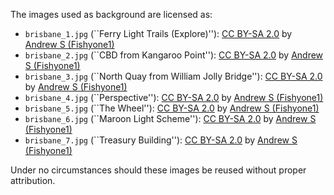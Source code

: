 The images used as background are licensed as:
- `brisbane_1.jpg` (``Ferry Light Trails (Explore)''): [CC BY-SA 2.0](https://creativecommons.org/licenses/by-sa/2.0/) by [Andrew S (Fishyone1)](https://flic.kr/p/puMyXa)
- `brisbane_2.jpg` (``CBD from Kangaroo Point''): [CC BY-SA 2.0](https://creativecommons.org/licenses/by-sa/2.0/) by [Andrew S (Fishyone1)](https://flic.kr/p/dSDFnK)
- `brisbane_3.jpg` (``North Quay from William Jolly Bridge''): [CC BY-SA 2.0](https://creativecommons.org/licenses/by-sa/2.0/) by [Andrew S (Fishyone1)](https://flic.kr/p/p2RasG)
- `brisbane_4.jpg` (``Perspective''): [CC BY-SA 2.0](https://creativecommons.org/licenses/by-sa/2.0/) by [Andrew S (Fishyone1)](https://flic.kr/p/oLztbu)
- `brisbane_5.jpg` (``The Wheel''): [CC BY-SA 2.0](https://creativecommons.org/licenses/by-sa/2.0/) by [Andrew S (Fishyone1)](https://flic.kr/p/eaVasa)
- `brisbane_6.jpg` (``Maroon Light Scheme''): [CC BY-SA 2.0](https://creativecommons.org/licenses/by-sa/2.0/) by [Andrew S (Fishyone1)](https://flic.kr/p/fbNRhR)
- `brisbane_7.jpg` (``Treasury Building''): [CC BY-SA 2.0](https://creativecommons.org/licenses/by-sa/2.0/) by [Andrew S (Fishyone1)](https://flic.kr/p/fhn7Pi)

Under no circumstances should these images be reused without proper attribution.